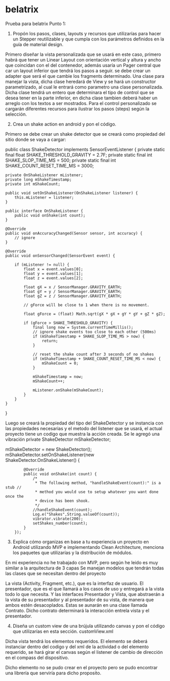 # belatrix
Prueba para belatrix
Punto 1: 
1. Propón los pasos, clases, layouts y recursos que utilizarías para hacer un Stepper
reutilizable y que cumpla con los parámetros definidos en la guía de material design.

Primero diseñar la vista personalizada que se usará en este caso, primero habrá que tener un Linear Layout con orientación vertical y altura
y ancho que coincidan con el del contenedor, además usaría un Pager central que car un layout inferior que tendrá los pasos a seguir.
se debe crear un adapter que será el que cambie los fragments determinado.
Una clase para manejar la vista, dicha clase heredará de View y se hará un constructor parametrizado, al cual le entrará como parametro
una clase personalizada. Dicha clase tendrá un entero que determinara el tipo de  control que se desea tener en la parte inferior, en dicha
clase tambien deberá haber un arreglo con los textos a ser mostrados.
Para el control personalizado se cargarán diferentes recursos para ilustrar los pasos (steps) según la selección.

2. Crea un shake action en android y pon el código.

Primero se debe crear un shake detector que se creará como propiedad del sitio donde se vaya a cargar:


public class ShakeDetector implements SensorEventListener {
    private static final float SHAKE_THRESHOLD_GRAVITY = 2.7F;
    private static final int SHAKE_SLOP_TIME_MS = 500;
    private static final int SHAKE_COUNT_RESET_TIME_MS = 3000;

    private OnShakeListener mListener;
    private long mShakeTimestamp;
    private int mShakeCount;

    public void setOnShakeListener(OnShakeListener listener) {
        this.mListener = listener;
    }

    public interface OnShakeListener {
        public void onShake(int count);
    }

    @Override
    public void onAccuracyChanged(Sensor sensor, int accuracy) {
        // ignore
    }

    @Override
    public void onSensorChanged(SensorEvent event) {

        if (mListener != null) {
            float x = event.values[0];
            float y = event.values[1];
            float z = event.values[2];

            float gX = x / SensorManager.GRAVITY_EARTH;
            float gY = y / SensorManager.GRAVITY_EARTH;
            float gZ = z / SensorManager.GRAVITY_EARTH;

            // gForce will be close to 1 when there is no movement.

            float gForce = (float) Math.sqrt(gX * gX + gY * gY + gZ * gZ);

            if (gForce > SHAKE_THRESHOLD_GRAVITY) {
                final long now = System.currentTimeMillis();
                // ignore shake events too close to each other (500ms)
                if (mShakeTimestamp + SHAKE_SLOP_TIME_MS > now) {
                    return;
                }

                // reset the shake count after 3 seconds of no shakes
                if (mShakeTimestamp + SHAKE_COUNT_RESET_TIME_MS < now) {
                    mShakeCount = 0;
                }

                mShakeTimestamp = now;
                mShakeCount++;

                mListener.onShake(mShakeCount);
            }
        }
    }
}

Luego se creará la propiedad del tipo del ShakeDetector y se instancia con las propiedades necesarias y el metodo del listener 
que se usará, el actual proyecto tiene un codigo que muestra la acción creada. Se le agregó una vibración
private ShakeDetector mShakeDetector;

 mShakeDetector = new ShakeDetector();
        mShakeDetector.setOnShakeListener(new ShakeDetector.OnShakeListener() {

            @Override
            public void onShake(int count) {
                /*
                 * The following method, "handleShakeEvent(count):" is a stub //
                 * method you would use to setup whatever you want done once the
                 * device has been shook.
                 */
                //handleShakeEvent(count);
                Log.e("Shakes",String.valueOf(count));
                vibrator.vibrate(200);
                setShakes_number(count);
            }
        });

3. Explica cómo organizas en base a tu experiencia un proyecto en Android utilizando MVP e
implementando Clean Architecture, menciona los paquetes que utilizarías y la distribución de
módulos.

En mi experiencia no he trabajado con MVP, pero según he leido es muy similar a la arquitectura de 3 capas
Se manejan modelos que tendrán todas las clases que se necesitan dentro del proyecto

La vista (Activity, Fragment, etc.), que es la interfaz de usuario.
El presentador, que es el que llamará a los casos de uso y entregará a la vista todo lo que necesita.
Y las interfaces Presentador y Vista, que abstraerán a la vista de su presentador y al presentador de su vista, de manera que ambos estén
desacoplados. Estas se aunarán en una clase llamada Contrato. Dicho contrato determinará la interacción entrela vista y el presentador.

4. Diseña un custom view de una brújula utilizando canvas y pon el código que utilizarías en
esta sección.
customView.xml
 <LinearLayout>
 <ImageView>
 </ImageView>
 </LinearLayout>
 
 Dicha vista tendrá los elementos requeridos.
El elemento se deberá instanciar dentro del codigo y del xml de la actividad o del elemento requerido, se hará girar el canvas según 
el listener de cambio de dirección en el compass del dispositivo.

Dicho elemento no se pudo crear en el proyecto pero se pudo encontrar una librería que serviría para dicho proposito. 

